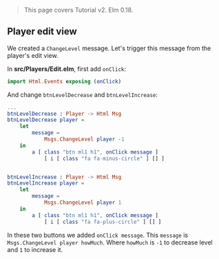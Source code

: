 > This page covers Tutorial v2. Elm 0.18.

## Player edit view

We created a `ChangeLevel` message. Let's trigger this message from the player's edit view.

In __src/Players/Edit.elm__, first add `onClick`:

```elm
import Html.Events exposing (onClick)
```

And change `btnLevelDecrease` and `btnLevelIncrease`:

```elm
...
btnLevelDecrease : Player -> Html Msg
btnLevelDecrease player =
    let
        message =
            Msgs.ChangeLevel player -1
    in
        a [ class "btn ml1 h1", onClick message ]
            [ i [ class "fa fa-minus-circle" ] [] ]


btnLevelIncrease : Player -> Html Msg
btnLevelIncrease player =
    let
        message =
            Msgs.ChangeLevel player 1
    in
        a [ class "btn ml1 h1", onClick message ]
            [ i [ class "fa fa-plus-circle" ] [] ]
```

In these two buttons we added `onClick message`. This `message` is `Msgs.ChangeLevel player howMuch`. Where `howMuch` is `-1` to decrease level and `1` to increase it.
